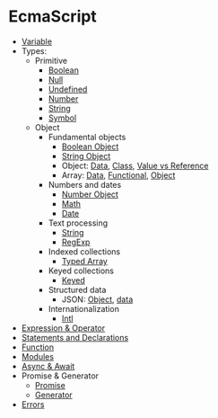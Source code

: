 # EcmaScript

* [Variable](declarationVariable.js)
* Types:
  * Primitive
    * [Boolean](type/Boolean.js)
    * [Null](type/Null.js)
    * [Undefined](type/Undefined.js)
    * [Number](type/Number.js)
    * [String](type/String.js)
    * [Symbol](type/Symbol.js)
  * Object
    * Fundamental objects
      * [Boolean Object](type/BooleanObject.js)
      * [String Object](type/StringObject.js)
      * Object: [Data](type/Object.js), [Class](type/ObjectClass.js), [Value vs Reference](type/ObjectValueReference.js)
      * Array: [Data](type/Array.js), [Functional](type/ArrayFunny.js), [Object](type/ArrayObject.js)
    * Numbers and dates
      * [Number Object](type/NumberObject.js)
      * [Math](type/Math.js)
      * [Date](type/Date.js)
    * Text processing
      * [String](type/StringObject.js)
      * [RegExp](type/RegExp.js)
    * Indexed collections
      * [Typed Array](type/Array-Typed.js)
    * Keyed collections
      * [Keyed](type/keyedCollections.js)
    * Structured data
      * JSON: [Object](type/JSON.js), [data](data/)
    * Internationalization
      * [Intl](type/Internationalization.js)
* [Expression & Operator](expressionAndOperator.js)
* [Statements and Declarations](statement.js)
* [Function](function.js)
* [Modules](modules.js)
* [Async & Await](asyncAwait.js)
* Promise & Generator
  * [Promise](promise.js)
  * [Generator](generator.js)
* [Errors](handlingError.js)
